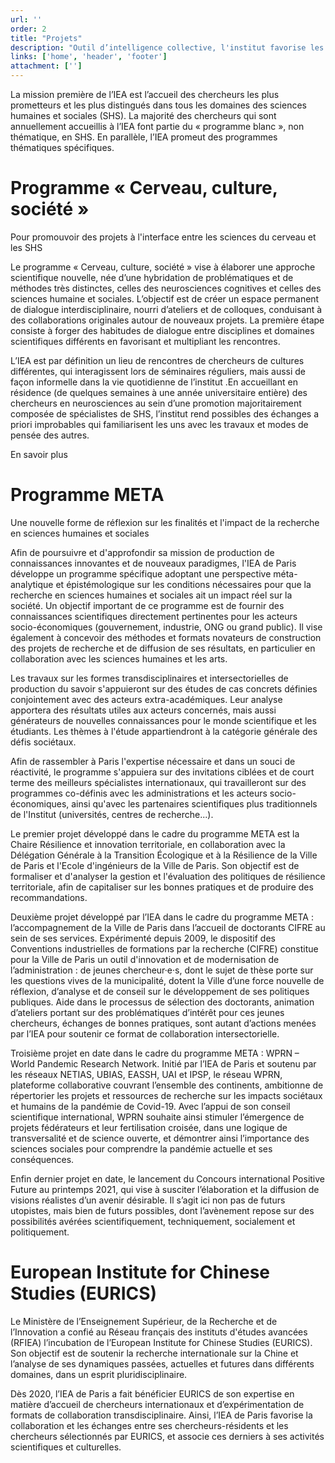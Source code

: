 ```yaml
---
url: ''
order: 2
title: "Projets" 
description: "Outil d’intelligence collective, l'institut favorise les échanges interdisciplinaires et le développement d’objets de méthodes et de perspectives de recherche nouveaux."
links: ['home', 'header', 'footer']
attachment: ['']
---
```

La mission première de l’IEA est l’accueil des chercheurs les plus prometteurs et les plus distingués dans tous les domaines des sciences humaines et sociales (SHS). La majorité des chercheurs qui sont annuellement accueillis à l’IEA font partie du « programme blanc », non thématique, en SHS. En parallèle, l’IEA promeut des programmes thématiques spécifiques.

# Programme « Cerveau, culture, société »
Pour promouvoir des projets à l'interface entre les sciences du cerveau et les SHS

Le programme « Cerveau, culture, société » vise à élaborer une approche scientifique nouvelle, née d’une hybridation de problématiques et de méthodes très distinctes, celles des neurosciences cognitives et celles des sciences humaine et sociales. L’objectif est de créer un espace permanent de dialogue interdisciplinaire, nourri d’ateliers et de colloques, conduisant à des collaborations originales autour de nouveaux projets. La première étape consiste à forger des habitudes de dialogue entre disciplines et domaines scientifiques différents en favorisant et multipliant les rencontres.

L’IEA est par définition un lieu de rencontres de chercheurs de cultures différentes, qui interagissent lors de séminaires réguliers, mais aussi de façon informelle dans la vie quotidienne de l’institut .En accueillant en résidence (de quelques semaines à une année universitaire entière) des chercheurs en neurosciences au sein d’une promotion majoritairement composée de spécialistes de SHS, l’institut rend possibles des échanges a priori improbables qui familiarisent les uns avec les travaux et modes de pensée des autres.

En savoir plus

# Programme META
Une nouvelle forme de réflexion sur les finalités et l'impact de la recherche en sciences humaines et sociales

Afin de poursuivre et d'approfondir sa mission de production de connaissances innovantes et de nouveaux paradigmes, l'IEA de Paris développe un programme spécifique adoptant une perspective méta-analytique et épistémologique sur les conditions nécessaires pour que la recherche en sciences humaines et sociales ait un impact réel sur la société. Un objectif important de ce programme est de fournir des connaissances scientifiques directement pertinentes pour les acteurs socio-économiques (gouvernement, industrie, ONG ou grand public). Il vise également à concevoir des méthodes et formats novateurs de construction des projets de recherche et de diffusion de ses résultats, en particulier en collaboration avec les sciences humaines et les arts.

Les travaux sur les formes transdisciplinaires et intersectorielles de production du savoir s'appuieront sur des études de cas concrets définies conjointement avec des acteurs extra-académiques. Leur analyse apportera des résultats utiles aux acteurs concernés, mais aussi générateurs de nouvelles connaissances pour le monde scientifique et les étudiants. Les thèmes à l'étude appartiendront à la catégorie générale des défis sociétaux.

Afin de rassembler à Paris l'expertise nécessaire et dans un souci de réactivité, le programme s'appuiera sur des invitations ciblées et de court terme des meilleurs spécialistes internationaux, qui travailleront sur des programmes co-définis avec les administrations et les acteurs socio-économiques, ainsi qu'avec les partenaires scientifiques plus traditionnels de l'Institut (universités, centres de recherche...).

Le premier projet développé dans le cadre du programme META est la Chaire Résilience et innovation territoriale, en collaboration avec la Délégation Générale à la Transition Écologique et à la Résilience de la Ville de Paris et l'Ecole d'ingénieurs de la Ville de Paris. Son objectif est de formaliser et d'analyser la gestion et l'évaluation des politiques de résilience territoriale, afin de capitaliser sur les bonnes pratiques et de produire des recommandations.

Deuxième projet développé par l’IEA dans le cadre du programme META : l’accompagnement de la Ville de Paris dans l’accueil de doctorants CIFRE au sein de ses services. Expérimenté depuis 2009, le dispositif des Conventions industrielles de formations par la recherche (CIFRE) constitue pour la Ville de Paris un outil d'innovation et de modernisation de l’administration : de jeunes chercheur·e·s, dont le sujet de thèse porte sur les questions vives de la municipalité, dotent la Ville d’une force nouvelle de réflexion, d’analyse et de conseil sur le développement de ses politiques publiques. Aide dans le processus de sélection des doctorants, animation d’ateliers portant sur des problématiques d’intérêt pour ces jeunes chercheurs, échanges de bonnes pratiques, sont autant d’actions menées par l’IEA pour soutenir ce format de collaboration intersectorielle.

Troisième projet en date dans le cadre du programme META : WPRN – World Pandemic Research Network. Initié par l’IEA de Paris et soutenu par les réseaux NETIAS, UBIAS, EASSH, UAI et IPSP, le réseau WPRN, plateforme collaborative couvrant l’ensemble des continents, ambitionne de répertorier les projets et ressources de recherche sur les impacts sociétaux et humains de la pandémie de Covid-19. Avec l’appui de son conseil scientifique international, WPRN souhaite ainsi stimuler l’émergence de projets fédérateurs et leur fertilisation croisée, dans une logique de transversalité et de science ouverte, et démontrer ainsi l’importance des sciences sociales pour comprendre la pandémie actuelle et ses conséquences.

Enfin dernier projet en date, le lancement du Concours international Positive Future au printemps 2021, qui vise à susciter l’élaboration et la diffusion de visions réalistes d’un avenir désirable. Il s’agit ici non pas de futurs utopistes, mais bien de futurs possibles, dont l’avènement repose sur des possibilités avérées scientifiquement, techniquement, socialement et politiquement.

# European Institute for Chinese Studies (EURICS)
Le Ministère de l’Enseignement Supérieur, de la Recherche et de l’Innovation a confié au Réseau français des instituts d'études avancées (RFIEA) l’incubation de l’European Institute for Chinese Studies (EURICS). Son objectif est de soutenir la recherche internationale sur la Chine et l’analyse de ses dynamiques passées, actuelles et futures dans différents domaines, dans un esprit pluridisciplinaire.

Dès 2020, l’IEA de Paris a fait bénéficier EURICS de son expertise en matière d’accueil de chercheurs internationaux et d’expérimentation de formats de collaboration transdisciplinaire. Ainsi, l’IEA de Paris favorise la collaboration et les échanges entre ses chercheurs-résidents et les chercheurs sélectionnés par EURICS, et associe ces derniers à ses activités scientifiques et culturelles.